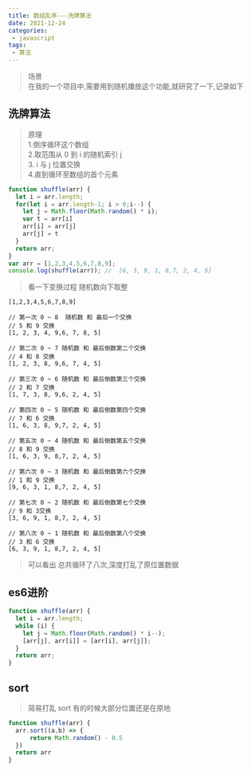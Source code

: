 ```yaml
---
title: 数组乱序---洗牌算法
date: 2021-12-24
categories:
 - javascript
tags:
 - 算法
---
```


>场景\
>在我的一个项目中,需要用到随机播放这个功能,就研究了一下,记录如下

## 洗牌算法

>原理\
>1.倒序循环这个数组\
>2.取范围从 0 到 i 的随机索引 j\
>3. i 与 j 位置交换\
>4.直到循环至数组的首个元素
```js
function shuffle(arr) {
  let i = arr.length;
  for(let i = arr.length-1; i > 0;i--) {
    let j = Math.floor(Math.random() * i);
    var t = arr[i]
    arr[i] = arr[j]
    arr[j] = t
  }
  return arr;
}
var arr = [1,2,3,4,5,6,7,8,9];
console.log(shuffle(arr)); //  [6, 3, 9, 1, 8,7, 2, 4, 5]
```
>看一下变换过程 随机数向下取整
```
[1,2,3,4,5,6,7,8,9] 

// 第一次 0 ~ 8  随机数 和 最后一个交换 
// 5 和 9 交换
[1, 2, 3, 4, 9,6, 7, 8, 5]

// 第二次 0 ~ 7 随机数 和 最后倒数第二个交换
// 4 和 8 交换
[1, 2, 3, 8, 9,6, 7, 4, 5]

// 第三次 0 ~ 6 随机数 和 最后倒数第三个交换
// 2 和 7 交换
[1, 7, 3, 8, 9,6, 2, 4, 5]

// 第四次 0 ~ 5 随机数 和 最后倒数第四个交换
// 7 和 6 交换
[1, 6, 3, 8, 9,7, 2, 4, 5]

// 第五次 0 ~ 4 随机数 和 最后倒数第五个交换
// 8 和 9 交换
[1, 6, 3, 9, 8,7, 2, 4, 5]

// 第六次 0 ~ 3 随机数 和 最后倒数第六个交换
// 1 和 9 交换
[9, 6, 3, 1, 8,7, 2, 4, 5]

// 第七次 0 ~ 2 随机数 和 最后倒数第七个交换
// 9 和 3交换
[3, 6, 9, 1, 8,7, 2, 4, 5]

// 第八次 0 ~ 1 随机数 和 最后倒数第八个交换
// 3 和 6 交换
[6, 3, 9, 1, 8,7, 2, 4, 5]
```
> 可以看出 总共循环了八次,深度打乱了原位置数据

## es6进阶
```js
function shuffle(arr) {
  let i = arr.length;
  while (i) {
    let j = Math.floor(Math.random() * i--);
    [arr[j], arr[i]] = [arr[i], arr[j]];
  }
  return arr;
}
```
## sort
>简易打乱 sort 有的时候大部分位置还是在原地
```js
function shuffle(arr) {
  arr.sort((a,b) => {
      return Math.random() - 0.5
  }) 
  return arr
}
```
<Valine/>
